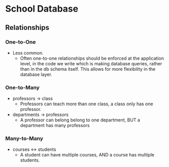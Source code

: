 # School Database

## Relationships

### One-to-One
- Less common.
    - Often one-to-one relationships should be enforced at the application level, in the code we write which is making database queries, rather than in the db schema itself. This allows for more flexibility in the database layer.

### One-to-Many
- professors -> class
    - Professors can teach more than one class, a class only has one professor.
- departments -> professors
    - A professor can belong belong to one department, BUT a department has many professors

### Many-to-Many
- courses <-> students
    - A student can have multiple courses, AND a course has multiple students.